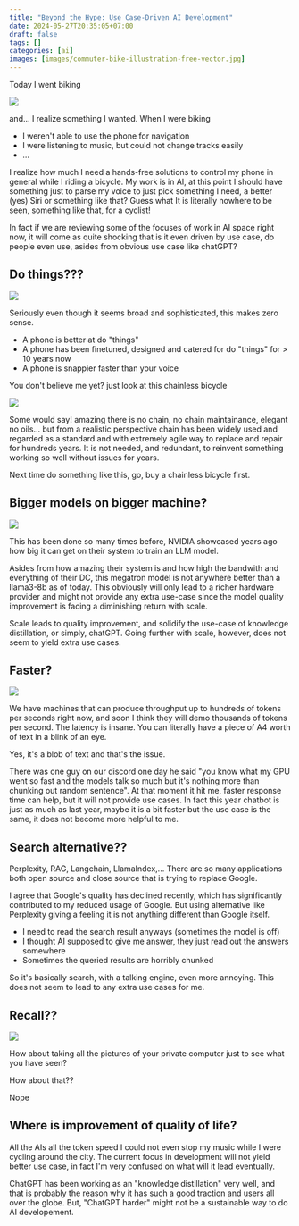 ```yaml
---
title: "Beyond the Hype: Use Case-Driven AI Development"
date: 2024-05-27T20:35:05+07:00
draft: false
tags: []
categories: [ai]
images: [images/commuter-bike-illustration-free-vector.jpg]
---
```


Today I went biking

![](images/commuter-bike-illustration-free-vector.jpg)

and... I realize something I wanted. When I were biking 
- I weren't able to use the phone for navigation
- I were listening to music, but could not change tracks easily
- ...

I realize how much I need a hands-free solutions to control my phone in general while I riding a bicycle. My work is in AI, at this point I should have something just to parse my voice to just pick something I need, a better (yes) Siri or something like that? Guess what It is literally nowhere to be seen, something like that, for a cyclist!

In fact if we are reviewing some of the focuses of work in AI space right now, it will come as quite shocking that is it even driven by use case, do people even use, asides from obvious use case like chatGPT?


## Do things???
![](images/sddefault.jpg)

Seriously even though it seems broad and sophisticated, this makes zero sense.
- A phone is better at do "things"
- A phone has been finetuned, designed and catered for do "things" for > 10 years now
- A phone is snappier faster than your voice

You don't believe me yet? just look at this chainless bicycle

![](images/e2fd29ff557f2b0901b8ed7764ed3700.jpg)

Some would say! amazing there is no chain, no chain maintainance, elegant no oils... but from a realistic perspective chain has been widely used and regarded as a standard and with extremely agile way to replace and repair for hundreds years. It is not needed, and redundant, to reinvent something working so well without issues for years.

Next time do something like this, go, buy a chainless bicycle first.

## Bigger models on bigger machine?

![](images/nlp-size-over-time-new-2.png)

This has been done so many times before, NVIDIA showcased years ago how big it can get on their system to train an LLM model.

Asides from how amazing their system is and how high the bandwith and everything of their DC, this megatron model is not anywhere better than a llama3-8b as of today. This obviously will only lead to a richer hardware provider and might not provide any extra use-case since the model quality improvement is facing a diminishing return with scale.

Scale leads to quality improvement, and solidify the use-case of knowledge distillation, or simply, chatGPT. Going further with scale, however, does not seem to yield extra use cases.

## Faster?

![](images/d5008a8a-5e38-4ad2-8027-d517acac9a81_text.gif)

We have machines that can produce throughput up to hundreds of tokens per seconds right now, and soon I think they will demo thousands of tokens per second. The latency is insane. You can literally have a piece of A4 worth of text in a blink of an eye.

Yes, it's a blob of text and that's the issue.

There was one guy on our discord one day he said "you know what my GPU went so fast and the models talk so much but it's nothing more than chunking out random sentence". At that moment it hit me, faster response time can help, but it will not provide use cases. In fact this year chatbot is just as much as last year, maybe it is a bit faster but the use case is the same, it does not become more helpful to me.


## Search alternative??

Perplexity, RAG, Langchain, LlamaIndex,... There are so many applications both open source and close source that is trying to replace Google.

I agree that Google's quality has declined recently, which has significantly contributed to my reduced usage of Google. But using alternative like Perplexity giving a feeling it is not anything different than Google itself.
- I need to read the search result anyways (sometimes the model is off)
- I thought AI supposed to give me answer, they just read out the answers somewhere
- Sometimes the queried results are horribly chunked


So it's basically search, with a talking engine, even more annoying. This does not seem to lead to any extra use cases for me.

## Recall??

![](images/useful-or-potential-spyware-microsofts-recall-feature-draws_cx6e.1920.jpg)

How about taking all the pictures of your private computer just to see what you have seen?

How about that??

Nope

## Where is improvement of quality of life?

All the AIs all the token speed I could not even stop my music while I were cycling around the city. The current focus in development will not yield better use case, in fact I'm very confused on what will it lead eventually.

ChatGPT has been working as an "knowledge distillation" very well, and that is probably the reason why it has such a good traction and users all over the globe. But, "ChatGPT harder" might not be a sustainable way to do AI developement.
